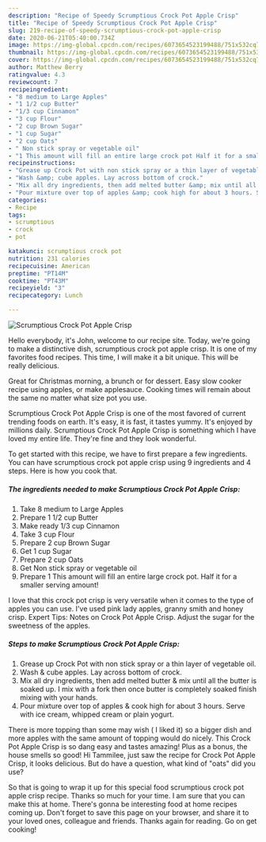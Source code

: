 ```yaml
---
description: "Recipe of Speedy Scrumptious Crock Pot Apple Crisp"
title: "Recipe of Speedy Scrumptious Crock Pot Apple Crisp"
slug: 219-recipe-of-speedy-scrumptious-crock-pot-apple-crisp
date: 2020-06-21T05:40:00.734Z
image: https://img-global.cpcdn.com/recipes/6073654523199488/751x532cq70/scrumptious-crock-pot-apple-crisp-recipe-main-photo.jpg
thumbnail: https://img-global.cpcdn.com/recipes/6073654523199488/751x532cq70/scrumptious-crock-pot-apple-crisp-recipe-main-photo.jpg
cover: https://img-global.cpcdn.com/recipes/6073654523199488/751x532cq70/scrumptious-crock-pot-apple-crisp-recipe-main-photo.jpg
author: Matthew Berry
ratingvalue: 4.3
reviewcount: 7
recipeingredient:
- "8 medium to Large Apples"
- "1 1/2 cup Butter"
- "1/3 cup Cinnamon"
- "3 cup Flour"
- "2 cup Brown Sugar"
- "1 cup Sugar"
- "2 cup Oats"
- " Non stick spray or vegetable oil"
- "1 This amount will fill an entire large crock pot Half it for a smaller serving amount"
recipeinstructions:
- "Grease up Crock Pot with non stick spray or a thin layer of vegetable oil."
- "Wash &amp; cube apples. Lay across bottom of crock."
- "Mix all dry ingredients, then add melted butter &amp; mix until all the butter is soaked up. I mix with a fork then once butter is completely soaked finish mixing with your hands."
- "Pour mixture over top of apples &amp; cook high for about 3 hours. Serve with ice cream, whipped cream or plain yogurt."
categories:
- Recipe
tags:
- scrumptious
- crock
- pot

katakunci: scrumptious crock pot 
nutrition: 231 calories
recipecuisine: American
preptime: "PT14M"
cooktime: "PT43M"
recipeyield: "3"
recipecategory: Lunch

---
```



![Scrumptious Crock Pot Apple Crisp](https://img-global.cpcdn.com/recipes/6073654523199488/751x532cq70/scrumptious-crock-pot-apple-crisp-recipe-main-photo.jpg)

Hello everybody, it's John, welcome to our recipe site. Today, we're going to make a distinctive dish, scrumptious crock pot apple crisp. It is one of my favorites food recipes. This time, I will make it a bit unique. This will be really delicious.

Great for Christmas morning, a brunch or for dessert. Easy slow cooker recipe using apples, or make applesauce. Cooking times will remain about the same no matter what size pot you use.

Scrumptious Crock Pot Apple Crisp is one of the most favored of current trending foods on earth. It's easy, it is fast, it tastes yummy. It's enjoyed by millions daily. Scrumptious Crock Pot Apple Crisp is something which I have loved my entire life. They're fine and they look wonderful.


To get started with this recipe, we have to first prepare a few ingredients. You can have scrumptious crock pot apple crisp using 9 ingredients and 4 steps. Here is how you cook that.

##### The ingredients needed to make Scrumptious Crock Pot Apple Crisp:

1. Take 8 medium to Large Apples
1. Prepare 1 1/2 cup Butter
1. Make ready 1/3 cup Cinnamon
1. Take 3 cup Flour
1. Prepare 2 cup Brown Sugar
1. Get 1 cup Sugar
1. Prepare 2 cup Oats
1. Get  Non stick spray or vegetable oil
1. Prepare 1 This amount will fill an entire large crock pot. Half it for a smaller serving amount!


I love that this crock pot crisp is very versatile when it comes to the type of apples you can use. I&#39;ve used pink lady apples, granny smith and honey crisp. Expert Tips: Notes on Crock Pot Apple Crisp. Adjust the sugar for the sweetness of the apples. 

##### Steps to make Scrumptious Crock Pot Apple Crisp:

1. Grease up Crock Pot with non stick spray or a thin layer of vegetable oil.
1. Wash &amp; cube apples. Lay across bottom of crock.
1. Mix all dry ingredients, then add melted butter &amp; mix until all the butter is soaked up. I mix with a fork then once butter is completely soaked finish mixing with your hands.
1. Pour mixture over top of apples &amp; cook high for about 3 hours. Serve with ice cream, whipped cream or plain yogurt.


There is more topping than some may wish ( I liked it) so a bigger dish and more apples with the same amount of topping would do nicely. This Crock Pot Apple Crisp is so dang easy and tastes amazing! Plus as a bonus, the house smells so good! Hi Tammilee, just saw the recipe for Crock Pot Apple Crisp, it looks delicious. But do have a question, what kind of &#34;oats&#34; did you use? 

So that is going to wrap it up for this special food scrumptious crock pot apple crisp recipe. Thanks so much for your time. I am sure that you can make this at home. There's gonna be interesting food at home recipes coming up. Don't forget to save this page on your browser, and share it to your loved ones, colleague and friends. Thanks again for reading. Go on get cooking!
